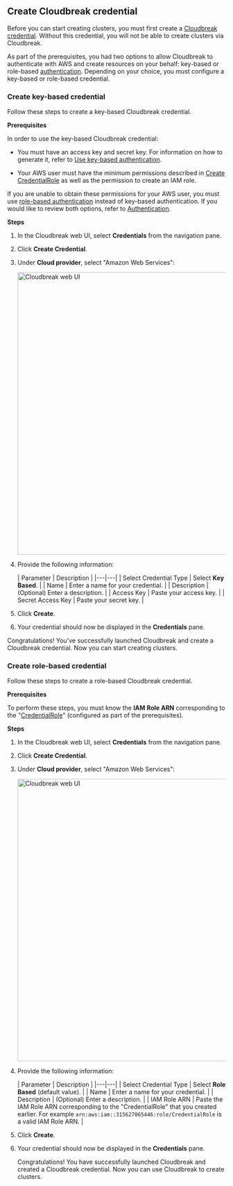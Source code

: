 
## Create Cloudbreak credential

Before you can start creating clusters, you must first create a [Cloudbreak credential](https://hortonworks.github.io/cloudbreak-documentation/latest/). Without this credential, you will not be able to create clusters via Cloudbreak. 

As part of the prerequisites, you had two options to allow Cloudbreak to authenticate with AWS and create resources on your behalf: key-based or role-based [authentication](https://hortonworks.github.io/cloudbreak-documentation/latest/). Depending on your choice, you must configure a key-based or role-based credential.


### Create key-based credential

Follow these steps to create a key-based Cloudbreak credential. 


**Prerequisites**

In order to use the key-based Cloudbreak credential: 

* You must have an access key and secret key. For information on how to generate it, refer to [Use key-based authentication](https://hortonworks.github.io/cloudbreak-documentation/latest/).  

* Your AWS user must have the minimum permissions described in [Create CredentialRole](https://hortonworks.github.io/cloudbreak-documentation/latest/) as well as the permission to create an IAM role. 

If you are unable to obtain these permissions for your AWS user, you must use [role-based authentication](https://hortonworks.github.io/cloudbreak-documentation/latest/) instead of key-based authentication. If you would like to review both options, refer to [Authentication](https://hortonworks.github.io/cloudbreak-documentation/latest/). 
    
**Steps**

1. In the Cloudbreak web UI, select **Credentials** from the navigation pane. 

2. Click **Create Credential**. 

3. Under **Cloud provider**, select "Amazon Web Services":

    <img src="../images/cb_cb-aws-cred-key.png" width="650" title="Cloudbreak web UI">  

3. Provide the following information:

    | Parameter | Description |
|---|---|
| Select Credential Type | Select **Key Based**. | 
| Name | Enter a name for your credential. |
| Description | (Optional) Enter a description. | 
| Access Key | Paste your access key. |
| Secret Access Key | Paste your secret key. |
 
4. Click **Create**.

5. Your credential should now be displayed in the **Credentials** pane.

Congratulations! You've successfully launched Cloudbreak and create a Cloudbreak credential. Now you can start creating clusters. 
    
 

### Create role-based credential

Follow these steps to create a role-based Cloudbreak credential. 

**Prerequisites**

To perform these steps, you must know the **IAM Role ARN** corresponding to the "[CredentialRole](https://hortonworks.github.io/cloudbreak-documentation/latest/)" (configured as part of the prerequisites).   

**Steps**

1. In the Cloudbreak web UI, select **Credentials** from the navigation pane. 

2. Click **Create Credential**. 

3. Under **Cloud provider**, select "Amazon Web Services":

    <a href="../images/cb_cb-aws-cred-role.png" target="_blank" title="click to enlarge"><img src="../images/cb_cb-aws-cred-role.png" width="650" title="Cloudbreak web UI"></a>  

3. Provide the following information:

    | Parameter | Description |
|---|---|
| Select Credential Type | Select **Role Based** (default value). | 
| Name | Enter a name for your credential. |
| Description | (Optional) Enter a description. | 
| IAM Role ARN | Paste the IAM Role ARN corresponding to the "CredentialRole" that you created earlier. For example `arn:aws:iam::315627065446:role/CredentialRole` is a valid IAM Role ARN. |


4. Click **Create**.

5. Your credential should now be displayed in the **Credentials** pane.

    Congratulations! You have successfully launched Cloudbreak and created a Cloudbreak credential. Now you can use Cloudbreak to create clusters. 
      

